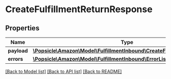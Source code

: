 # CreateFulfillmentReturnResponse

## Properties
Name | Type | Description | Notes
------------ | ------------- | ------------- | -------------
**payload** | [**\Popsicle\Amazon\Model\FulfillmentInbound\CreateFulfillmentReturnResult**](CreateFulfillmentReturnResult.md) |  | [optional] 
**errors** | [**\Popsicle\Amazon\Model\FulfillmentInbound\ErrorList**](ErrorList.md) |  | [optional] 

[[Back to Model list]](../../README.md#documentation-for-models) [[Back to API list]](../../README.md#documentation-for-api-endpoints) [[Back to README]](../../README.md)

